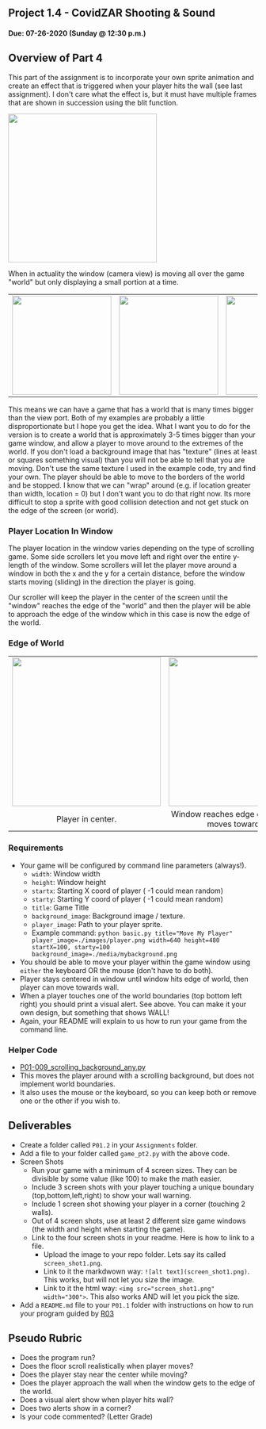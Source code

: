## Project 1.4 - CovidZAR Shooting & Sound
#### Due: 07-26-2020 (Sunday @ 12:30 p.m.)

## Overview of Part 4

This part of the assignment is to incorporate your own sprite animation and create an effect that is triggered when your player hits the wall (see last assignment). I don't care what the effect is, but it must have multiple frames that are shown in succession using the blit function.


<img src="https://cs.msutexas.edu/~griffin/zcloud/zcloud-files/game_camera_view_example2.png" width="300">


When in actuality the window (camera view) is moving all over the game "world" but only displaying a small portion at a time.

|                                                                                                  |                                                                                                  |                                                                                                  |
| :----------------------------------------------------------------------------------------------: | :----------------------------------------------------------------------------------------------: | :----------------------------------------------------------------------------------------------: |
| <img src="https://cs.msutexas.edu/~griffin/zcloud/zcloud-files/game_window_101.png" width="200"> | <img src="https://cs.msutexas.edu/~griffin/zcloud/zcloud-files/game_window_102.png" width="200"> | <img src="https://cs.msutexas.edu/~griffin/zcloud/zcloud-files/game_window_103.png" width="200"> |

This means we can have a game that has a world that is many times bigger than the view port. Both of my examples are probably a little disproportionate but I hope you get the idea. What I want you to do for the version is to create a world that is approximately 3-5 times bigger than your game window, and allow a player to move around to the extremes of the world. If you don't load a background image that has "texture" (lines at least or squares something visual) than you will not be able to tell that you are moving. Don't use the same texture I used in the example code, try and find your own. The player should be able to move to the borders of the world and be stopped. I know that we can "wrap" around (e.g. if location greater than width, location = 0) but I don't want you to do that right now. Its more difficult to stop a sprite with good collision detection and not get stuck on the edge of the screen (or world).


### Player Location In Window

The player location in the window varies depending on the type of scrolling game. Some side scrollers let you move left and right over the entire y-length of the window. Some scrollers will let the player move around a window in both the x and the y for a certain distance, before the window starts moving (sliding) in the direction the player is going.

Our scroller will keep the player in the center of the screen until the "window" reaches the edge of the "world" and then the player will be able to approach the edge of the window which in this case is now the edge of the world.

### Edge of World
|                                                                                                  |                                                                                                  |                                                                                                  |
| :----------------------------------------------------------------------------------------------: | :----------------------------------------------------------------------------------------------: | :----------------------------------------------------------------------------------------------: |
| <img src="https://cs.msutexas.edu/~griffin/zcloud/zcloud-files/window_movement_001.png" width="300"> | <img src="https://cs.msutexas.edu/~griffin/zcloud/zcloud-files/window_movement_002.png" width="300"> | <img src="https://cs.msutexas.edu/~griffin/zcloud/zcloud-files/window_movement_003.png" width="300"> |
| Player in center.  | Window reaches edge of world, player moves toward wall. | Visual alert at wall.


### Requirements
- Your game will be configured by command line parameters (always!).
  - `width`: Window width
  - `height`: Window height
  - `startx`: Starting X coord of player ( -1 could mean random)
  - `starty`: Starting Y coord of player ( -1 could mean random)
  - `title`: Game Title
  - `background_image`: Background image / texture.
  - `player_image`: Path to your player sprite.
  - Example command: `python basic.py title="Move My Player" player_image=./images/player.png width=640 height=480 startX=100, starty=100 background_image=./media/mybackground.png`
- You should be able to move your player within the game window using `either` the keyboard OR the mouse (don't have to do both).
- Player stays centered in window until window hits edge of world, then player can move towards wall.
- When a player touches one of the world boundaries (top bottom left right) you should print a visual alert. See above. You can make it your own design, but something that shows WALL!
- Again, your README will explain to us how to run your game from the command line.


### Helper Code

- [P01-009_scrolling_background_any.py](../../Resources/R04/P01_ProjectStarter/P01-009_scrolling_background_any.py)
- This moves the player around with a scrolling background, but does not implement world boundaries.
- It also uses the mouse or the keyboard, so you can keep both or remove one or the other if you wish to.


## Deliverables

- Create a folder called `P01.2` in your `Assignments` folder.
- Add a file to your folder called `game_pt2.py` with the above code.
- Screen Shots
  - Run your game with a minimum of 4 screen sizes. They can be divisible by some value (like 100) to make the math easier.
  - Include 3 screen shots with your player touching a unique boundary (top,bottom,left,right) to show your wall warning.
  - Include 1 screen shot showing your player in a corner (touching 2 walls).
  - Out of 4 screen shots, use at least 2 different size game windows (the width and height when starting the game).
  - Link to the four screen shots in your readme. Here is how to link to a file.
    - Upload the image to your repo folder. Lets say its called `screen_shot1.png`.
    - Link to it the markdwown way: `![alt text](screen_shot1.png)`. This works, but will not let you size the image.
    - Link to it the html way: `<img src="screen_shot1.png" width="300">`. This also works AND will let you pick the size.
- Add a `README.md` file to your `P01.1` folder with instructions on how to run your program guided by [R03](../../Resources/R03/README.md)


## Pseudo Rubric

- Does the program run?
- Does the floor scroll realistically when player moves?
- Does the player stay near the center while moving?
- Does the player approach the wall when the window gets to the edge of the world.
- Does a visual alert show when player hits wall?
- Does two alerts show in a corner?
- Is your code commented? (Letter Grade)



